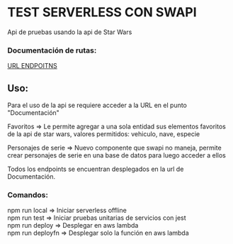 # TEST SERVERLESS CON SWAPI
Api de pruebas usando la api de Star Wars
### Documentación de rutas:
[URL ENDPOITNS](https://documenter.getpostman.com/view/14224194/UVe9RV2f)
## Uso:
Para el uso de la api se requiere acceder a la URL en el punto "Documentación"                 

Favoritos => Le permite agregar a una sola entidad sus elementos favoritos de la api de star wars, valores permitidos: vehiculo, nave, especie                  

Personajes de serie => Nuevo componente que swapi no maneja, permite crear personajes de serie en una base de datos para luego acceder a ellos           

Todos los endpoints se encuentran desplegados en la url de Documentación.      

### Comandos:   
npm run local => Iniciar serverless offline          
npm run test => Iniciar pruebas unitarias de servicios con jest   
npm run deploy => Desplegar en aws lambda        
npm run deployfn => Desplegar solo la función en aws lambda    

